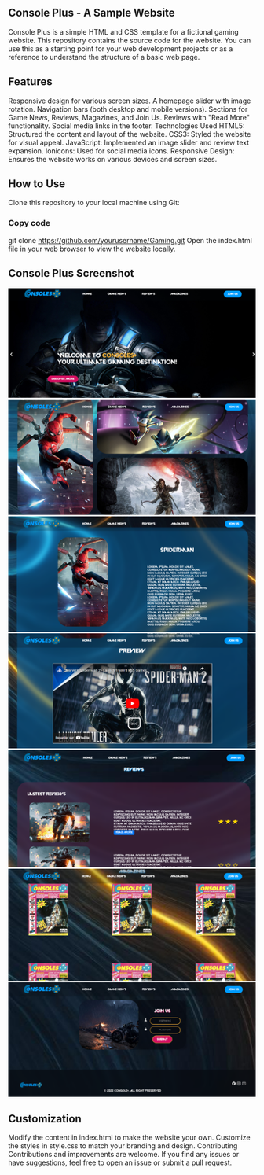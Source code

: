 ## Console Plus - A Sample Website
Console Plus is a simple HTML and CSS template for a fictional gaming website. This repository contains the source code for the website. You can use this as a starting point for your web development projects or as a reference to understand the structure of a basic web page.


## Features
Responsive design for various screen sizes.
A homepage slider with image rotation.
Navigation bars (both desktop and mobile versions).
Sections for Game News, Reviews, Magazines, and Join Us.
Reviews with "Read More" functionality.
Social media links in the footer.
Technologies Used
HTML5: Structured the content and layout of the website.
CSS3: Styled the website for visual appeal.
JavaScript: Implemented an image slider and review text expansion.
Ionicons: Used for social media icons.
Responsive Design: Ensures the website works on various devices and screen sizes.

## How to Use
Clone this repository to your local machine using Git:
### Copy code
git clone https://github.com/yourusername/Gaming.git
Open the index.html file in your web browser to view the website locally.
## Console Plus Screenshot

![](/images/Screenshot_home.png)
![](/images/Screenshot_gamenews.png)
![](/images/Screenshot_gamenews1.png)
![](/images/Screenshot_gamenews2.png)
![](/images/Screenshot_reviews.png)
![](/images/Screenshot_magazines.png)
![](/images/Screenshot_final.png)




## Customization
Modify the content in index.html to make the website your own.
Customize the styles in style.css to match your branding and design.
Contributing
Contributions and improvements are welcome. If you find any issues or have suggestions, feel free to open an issue or submit a pull request.
